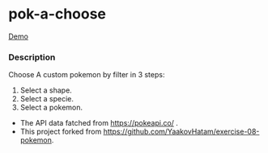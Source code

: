 # pok-a-choose

[Demo](https://amicht.github.io/pok-a-choose/main.html)


### Description
Choose A custom pokemon by filter in 3 steps: 
  1. Select a shape.
  2. Select a specie.
  1. Select a pokemon.

 - The API data fatched from https://pokeapi.co/ .
 - This project forked from https://github.com/YaakovHatam/exercise-08-pokemon.
 
 
